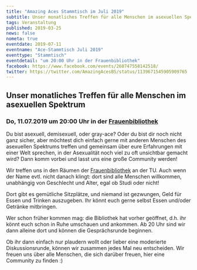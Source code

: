 ```yaml
---
title: "Amazing Aces Stammtisch im Juli 2019"
subtitle: Unser monatliches Treffen für alle Menschen im asexuellen Spektrum
tags: Veranstaltung
published: 2019-03-25
news: false
nometa: true
eventdate: 2019-07-11
eventname: "Ace-Stammtisch Juli 2019"
eventtype: "Stammtisch"
eventdetail: "um 20:00 Uhr in der Frauenbibliothek"
facebook: https://www.facebook.com/events/260747558142518/
twitter: https://twitter.com/AmazingAcesBS/status/1139671545905909765
---
```


## Unser monatliches Treffen für alle Menschen im asexuellen Spektrum

### Do, 11.07.2019 um 20:00 Uhr in der [Frauenbibliothek](https://www.frauenbib-bs.de)

Du bist asexuell, demisexuell, oder gray-ace?
Oder du bist dir noch nicht ganz sicher, aber möchtest dich einfach gerne mit anderen Menschen des asexuellen Spektrums treffen und gemeinsam über eure Erfahrungen mit einer Welt sprechen, in der Asexualität noch viel zu oft unsichtbar gemacht wird?
Dann komm vorbei und lasst uns eine große Community werden!

Wir treffen uns in den Räumen der [Frauenbibliothek](https://www.frauenbib-bs.de) an der TU. Auch wenn der Name evtl. nicht danach klingt: dort sind alle Menschen willkommen, unabhängig von Geschlecht und Alter, egal ob Studi oder nicht!

Dort gibt es gemütliche Sitzplätze, und niemand ist gezwungen, Geld für Essen und Trinken auszugeben. Ihr könnt euch gerne selbst Essen und/oder Getränke mitbringen.

Wer schon früher kommen mag: die Bibliothek hat vorher geöffnet, d.h. ihr könnt euch schon in Ruhe umschauen und ankommen. Ab 20 Uhr sind wir dann alleine dort und können die Gesprächsrunde beginnen.

Ob ihr dann einfach nur plaudern wollt oder lieber eine moderierte Diskussionsrunde, können wir zusammen jedes Mal neu entscheiden. Wir freuen uns über alle Menschen, die sich darüber freuen, hier eine Community zu finden :)
